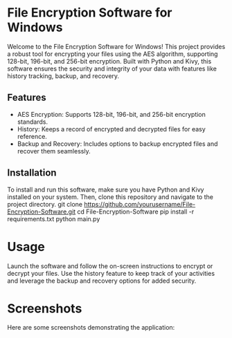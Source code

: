 # **File Encryption Software for Windows**

Welcome to the File Encryption Software for Windows! This project provides a robust tool for encrypting your files using the AES algorithm, 
supporting 128-bit, 196-bit, and 256-bit encryption. Built with Python and Kivy, this software ensures the security and integrity of your data with features like history tracking,
backup, and recovery.

## **Features**

- AES Encryption: Supports 128-bit, 196-bit, and 256-bit encryption standards.
- History: Keeps a record of encrypted and decrypted files for easy reference.
- Backup and Recovery: Includes options to backup encrypted files and recover them seamlessly.

## **Installation**

To install and run this software, make sure you have Python and Kivy installed on your system. Then, clone this repository and navigate to the project directory.  git clone https://github.com/yourusername/File-Encryption-Software.git  cd File-Encryption-Software  pip install -r requirements.txt  python main.py

# **Usage**

Launch the software and follow the on-screen instructions to encrypt or decrypt your files. Use the history feature to keep track of your activities 
and leverage the backup and recovery options for added security.

# **Screenshots**
Here are some screenshots demonstrating the application:
